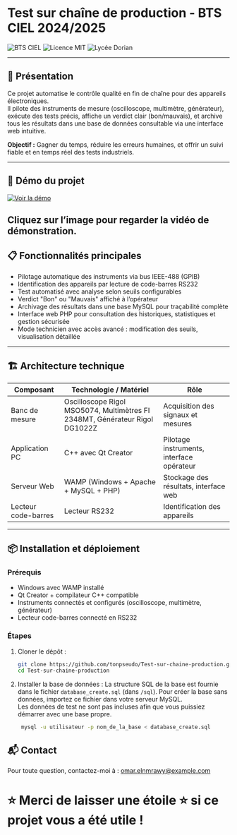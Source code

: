 # Test sur chaîne de production - BTS CIEL 2024/2025

![BTS CIEL](https://img.shields.io/badge/BTS-CIEL-blue) ![Licence MIT](https://img.shields.io/badge/License-MIT-green) ![Lycée Dorian](https://img.shields.io/badge/Lycée-Dorian-red)

---

## 🚀 Présentation

Ce projet automatise le contrôle qualité en fin de chaîne pour des appareils électroniques.  
Il pilote des instruments de mesure (oscilloscope, multimètre, générateur), exécute des tests précis, affiche un verdict clair (bon/mauvais), et archive tous les résultats dans une base de données consultable via une interface web intuitive.

**Objectif :** Gagner du temps, réduire les erreurs humaines, et offrir un suivi fiable et en temps réel des tests industriels.

---

## 🎥 Démo du projet

[![Voir la démo](https://img.youtube.com/vi/8ID-ndiZLLg/maxresdefault.jpg)](https://youtu.be/8ID-ndiZLLg)

Cliquez sur l’image pour regarder la vidéo de démonstration.
---

## 📋 Fonctionnalités principales

- Pilotage automatique des instruments via bus IEEE-488 (GPIB)
- Identification des appareils par lecture de code-barres RS232
- Test automatisé avec analyse selon seuils configurables
- Verdict "Bon" ou "Mauvais" affiché à l’opérateur
- Archivage des résultats dans une base MySQL pour traçabilité complète
- Interface web PHP pour consultation des historiques, statistiques et gestion sécurisée
- Mode technicien avec accès avancé : modification des seuils, visualisation détaillée

---

## 🏗️ Architecture technique

| Composant           | Technologie / Matériel                     | Rôle                                  |
|---------------------|-------------------------------------------|-------------------------------------|
| Banc de mesure      | Oscilloscope Rigol MSO5074, Multimètres FI 2348MT, Générateur Rigol DG1022Z | Acquisition des signaux et mesures  |
| Application PC       | C++ avec Qt Creator                       | Pilotage instruments, interface opérateur |
| Serveur Web          | WAMP (Windows + Apache + MySQL + PHP)    | Stockage des résultats, interface web |
| Lecteur code-barres  | Lecteur RS232                            | Identification des appareils         |

---

## 📦 Installation et déploiement

### Prérequis

- Windows avec WAMP installé
- Qt Creator + compilateur C++ compatible
- Instruments connectés et configurés (oscilloscope, multimètre, générateur)
- Lecteur code-barres connecté en RS232

### Étapes

1. Cloner le dépôt :  
   ```bash
   git clone https://github.com/tonpseudo/Test-sur-chaine-production.git
   cd Test-sur-chaine-production 

2. Installer la base de données : 
  La structure SQL de la base est fournie dans le fichier `database_create.sql` (dans `/sql`).
  Pour créer la base sans données, importez ce fichier dans votre serveur MySQL.  
  Les données de test ne sont pas incluses afin que vous puissiez démarrer avec une base propre.

    ```bash
     mysql -u utilisateur -p nom_de_la_base < database_create.sql

## 📬 Contact
Pour toute question, contactez-moi à :
omar.elnmrawy@example.com

# ⭐ Merci de laisser une étoile ⭐ si ce projet vous a été utile !
